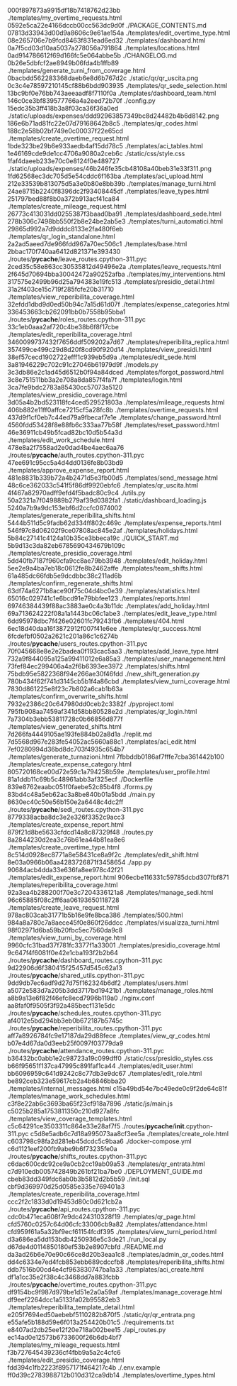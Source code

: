 000f897873a9915df18b7418762d23bb  ./templates/my_overtime_requests.html
0592e5ca22e4166dccb00cc563dc9d0f  ./PACKAGE_CONTENTS.md
07813d33943d00d9a8606c9e61ae154a  ./templates/edit_overtime_type.html
08e265706e7b9fcd8463f831ead6ed32  ./templates/dashboard.html
0a7f5cd03d10aa5037a278056a791864  ./templates/locations.html
0ad914786612f69d166fc5e064abbe5b  ./CHANGELOG.md
0b26e5dbfcf2ae8949b06fda4b1ffb89  ./templates/generate_turni_from_coverage.html
0bacbdd562283368daeb6e8d6b767d2c  ./static/qr/qr_uscita.png
0c3c4e78597210145cf88b6bdd903935  ./templates/qr_sede_selection.html
13bc9bf0e76bb743aeeaadf8f7110f0a  ./templates/dashboard_team.html
146c0ce3bf839577766a4a2eed72b70f  ./config.py
15edc35b3ff418b3a8f03ca36f36a0ed  ./static/uploads/expenses/ddd92963857349bc8d24482b4b6d8142.png
186e6b71ad81fc22e07d79168642b8c5  ./templates/qr_codes.html
188c2e58b02bf749e0c00037f22e65cd  ./templates/create_overtime_request.html
1bde323be29b6e933aedb4af15dd78c5  ./templates/aci_tables.html
1e46169cde9de1cc4706a9080a2ceb6c  ./static/css/style.css
1faf4daeeb233e70c0e8124f0e489727  ./static/uploads/expenses/46b246fe35cb48108a40beb31e33f311.png
1fd62568ec3dc705d5e54cddc6f163ba  ./templates/aci_upload.html
212e33539b813075d5a3e0b80e8bb39b  ./templates/manage_turni.html
24ae8715b2240f8396dc2f93408445df  ./templates/leave_types.html
251797bed88f8b0a372b913acf41ca84  ./templates/create_mileage_request.html
26773c413031dd0255387f3baad0ba91  ./templates/dashboard_sede.html
278b306c7498bb550f2b8e24be2ab5e3  ./templates/turni_automatici.html
29865d992a7d9dddc8133e2fa480f6eb  ./templates/qr_login_standalone.html
2a2ad5aeed7de966fdd967a70ec506c1  ./templates/base.html
2bbac170f740aa6412d821371e393430  ./routes/__pycache__/leave_routes.cpython-311.pyc
2ced35c58e863cc30535812d49496e2a  ./templates/leave_requests.html
2f645d70694bba30042472a90252afba  ./templates/my_interventions.html
317575e2499b96d25a794383e19fc513  ./templates/presidio_detail.html
31a2f403ce15c719f285fcfe20b31710  ./templates/view_reperibilita_coverage.html
32efdd1dbd9d0ed50b94c7a15d61d07f  ./templates/expense_categories.html
336453663cb262091bb0b7558b95bba1  ./routes/__pycache__/roles_routes.cpython-311.pyc
33c1eb0aaa2af720c4be38b6f8f17cbe  ./templates/edit_reperibilita_coverage.html
3460099737432f7656ddf509202a7d67  ./templates/reperibilita_replica.html
357499ce499c29d8d20f8cd90f920d14  ./templates/view_presidi.html
38ef57cecd1902722efff1c939eb5d9a  ./templates/edit_sede.html
3a81946229c702c91c27046b61979d9f  ./models.py
3c3db86e2c1ad45d6512b0f94a84dced  ./templates/forgot_password.html
3c8e751511bb3a2e708a8da857f4fa7f  ./templates/login.html
3ca7fe9bdc2783a85430cc57073a5120  ./templates/view_presidio_coverage.html
3d05a4b2bd523118fc4ced529521803a  ./templates/mileage_requests.html
406b882e11ff0affce7215cf5a28fc8b  ./templates/overtime_requests.html
437d9f1cf0eb7c44ed79a9fbecaf7e1e  ./templates/change_password.html
4560fdd53428f8e88fb6c333aa77b58f  ./templates/reset_password.html
46e36911cb49b5fcad82bc10d5b54a3d  ./templates/edit_work_schedule.html
478e8a2f7558ad2e0dad4be4aec6aa76  ./routes/__pycache__/auth_routes.cpython-311.pyc
47ee691c95cc5a4d4dd0136fe8b03bd9  ./templates/approve_expense_report.html
481e8831b339b72a4b2471d5e3fb00d5  ./templates/send_message.html
48c6ce362033c541f5f86df9920ebfc6  ./templates/qr_uscita.html
4f467a82970adff9efd4f5badc80c9c4  ./utils.py
50a2321a7f049889b279af39d0382fa1  ./static/dashboard_loading.js
5240a7b9a9dc153ebf6d2ccfc0874002  ./templates/generate_reperibilita_shifts.html
5444b511d5c9fadb62d334ff802c469c  ./templates/expense_reports.html
546f97c8d06202f9ce07808ac845e2af  ./templates/holidays.html
5b84c27141c4124a10b35ce3bbeca19c  ./QUICK_START.md
5b9d13c3da82eb6785690434679b109c  ./templates/create_presidio_coverage.html
5dd40fb7187f960cfa9cc8ae79bb3948  ./templates/edit_holiday.html
5ee2e9a4ba7eb18c0612fe8b2462affe  ./templates/team_shifts.html
61a485dc66fdb5e9dcdbbc38c211ad6b  ./templates/confirm_regenerate_shifts.html
63df74a6271b8ace90f75c04d4bc0e39  ./templates/statistics.html
65016c029741c1e6bcd91e79bbfee123  ./templates/reports.html
69746384439f88ac3883ae0c4a3b11dc  ./templates/add_holiday.html
69a713624222f08a1a1443bc06c1abe3  ./templates/edit_leave_type.html
6dd95978dbc7f426e02601fc79243fb6  ./templates/404.html
6ec18d40daa16f3872912f007f41e6ee  ./templates/qr_success.html
6fcdefbf0502a2621c201a86c1c6274b  ./routes/__pycache__/users_routes.cpython-311.pyc
70f045668e8e2e2badea0f193cac5aa3  ./templates/add_leave_type.html
732a9f844095a125a99411012e6a85a3  ./templates/user_management.html
73fef84ec299406a4a2f6b6393ee3972  ./templates/shifts.html
75bdb95e5822368f94e266ae30f46fdd  ./new_shift_generation.py
780b434f62f741d3145cb5b1f4a86cbd  ./templates/view_turni_coverage.html
7830d861225e8f23c7b802a6cab1b63a  ./templates/confirm_overwrite_shifts.html
7932e2386c20c647980dd0ceb2c3382f  ./pyproject.toml
795fb908aa7459af341d58bb80528e2d  ./templates/qr_login.html
7a7304b3ebb53811728c0b66856d877f  ./templates/view_generated_shifts.html
7d266fa4449105ae193fe884b02a8d1a  ./replit.md
7d5568d967e283fe54052ac5660a88c1  ./templates/aci_edit.html
7ef0280994d36bd8dc703f4935c654b7  ./templates/generate_turnazioni.html
7fbbddb0186af7fffe7cba361442b100  ./templates/create_expense_category.html
805720168ce00d72e59c1a794258b59e  ./templates/user_profile.html
81a1ddb11c69b5c48961abb3af325ecf  ./Dockerfile
839e8762eaabc051f0faebe52c85b4f8  ./forms.py
83bd4c48a5eb62ac3a8be840b01a5bdd  ./main.py
8630ec40c50e56b150e2a6448c4dc2ff  ./routes/__pycache__/sedi_routes.cpython-311.pyc
8779338acba8dc3e2e326f3352c9acc3  ./templates/create_expense_report.html
879f21d8be5633cfdcd14a8c87329f48  ./routes.py
8a2844230d2ea3c76b61ea44b81ea8e6  ./templates/create_overtime_type.html
8c514d0928ec8771a8e58431ce8a9f2c  ./templates/edit_shift.html
8e03a0966b06aa4283726871f3458654  ./app.py
90684acb4dda33e636fa8ee978c42f21  ./templates/edit_expense_report.html
906ecbe116331c59785dcbd307fbf871  ./templates/reperibilita_coverage.html
92a3ea4b288200f70e3c7204336121a8  ./templates/manage_sedi.html
96c65885f08c2ff6aa06193650118728  ./templates/create_leave_request.html
978ac803cab31771b5b16e9fe8bca386  ./templates/500.html
984a8a780c7a8aece45f0e860f26ddcc  ./templates/visualizza_turni.html
98f02971d6ba59b20fbc5ec7560da9c8  ./templates/view_turni_by_coverage.html
9960cfc31bad37f781fc3377f1a33001  ./templates/presidio_coverage.html
9c647f4f6081f0e42e1cba193f2b2b64  ./routes/__pycache__/dashboard_routes.cpython-311.pyc
9d22906d6f380415f25457d545c62a13  ./routes/__pycache__/shared_utils.cpython-311.pyc
9dd9db7ec6adf9d27d75f162324b6df2  ./templates/users.html
a5072e583d7a205b3dd3717bd19421b1  ./templates/manage_roles.html
a8b9a13e6f82f46efc8ecd7996b119a0  ./nginx.conf
aa8faf0f9505f3f92a485becf131e5dc  ./routes/__pycache__/schedules_routes.cpython-311.pyc
af4012e5bd294bb3eb0b672187b5745c  ./routes/__pycache__/reperibilita_routes.cpython-311.pyc
aff7a8926784fc9e17187da29d88fece  ./templates/view_qr_codes.html
b07e4d67da0d3eeb25f0097f03779da9  ./routes/__pycache__/attendance_routes.cpython-311.pyc
b36432bc0abb1e2c98723a19c099dff0  ./static/css/presidio_styles.css
b66f95651f137ca47995c891faf1ca44  ./templates/edit_user.html
bb6096959c641d9242c8c77db3e9dc67  ./templates/edit_role.html
be892ceb323e59617cb2a4b6846bba20  ./templates/internal_messages.html
c15a49bd54e7bc49ede0c9f2de64c81f  ./templates/manage_work_schedules.html
c3f8e22ab6c3693ba65f23cf918a7896  ./static/js/main.js
c5025b285a1753811350c210d927a8fc  ./templates/view_coverage_templates.html
c5c64291ce3503311c864e33e28af7f5  ./routes/__pycache__/__init__.cpython-311.pyc
c5d8e5adb6c7d18a995073aa8cf3ee5a  ./templates/create_role.html
c603798c98fa2d281eb45dcdc5c9baa6  ./docker-compose.yml
c6d1121eef200fb9abe9b6f73235fe0a  ./routes/__pycache__/shifts_routes.cpython-311.pyc
c6dac600cdc92ce9a0cb2cc19ab09a53  ./templates/qr_entrata.html
c7d910edb005742849b261bf21ba7be0  ./DEPLOYMENT_GUIDE.md
cbeb83dd349fdc6ab0b3b5812d2b5b59  ./init.sql
cbf9d369970d25d0585e335e769401a3  ./templates/create_reperibilita_coverage.html
ccc2f2c1833d0d19453d80c0d621cb2a  ./routes/__pycache__/api_routes.cpython-311.pyc
cdc0b471eca608f7e9dc424310328f19  ./templates/qr_page.html
cfd5760c0257c64d06cfc33006cb9a82  ./templates/attendance.html
cfd959f61a5a32bf9ecf61154fcdf395  ./templates/view_turni_period.html
d3a686ea5dd153bdb4250936e5c3de21  ./run_local.py
d67de4d0114850180ef53b2e8907cbfd  ./README.md
da3ad26b6e70e90c66ce8d20b3eaa1c8  ./templates/admin_qr_codes.html
dd4c6334e7ed4fcb853ebb689cdccfb8  ./templates/reperibilita_shifts.html
ddb7516b00cd4e4cf963830747ba1a33  ./templates/aci_create.html
df1a1cc35e2f38c4c3468dd7a883fcbb  ./routes/__pycache__/overtime_routes.cpython-311.pyc
df9154bc9f987d979be1d51e2a0a59af  ./templates/manage_coverage.html
df9eef2264dcc1a5133fa02b95582eb3  ./templates/reperibilita_template_detail.html
e205f7694ed50aebebf5110282b870f5  ./static/qr/qr_entrata.png
e55afe5b188d59e6f013a254420b01c5  ./requirements.txt
e8407ad2db25ee12f20e718a002bee15  ./api_routes.py
ec14ad0e12573b6733600f26b6db4bf7  ./templates/my_mileage_requests.html
f3b727645439236cf4fbb9a5a2c4cfc6  ./templates/edit_presidio_coverage.html
fdd394c1fb2223f8957171f464217c4b  ./.env.example
ff0d39c2783988712b010d312ca9db14  ./templates/overtime_types.html
